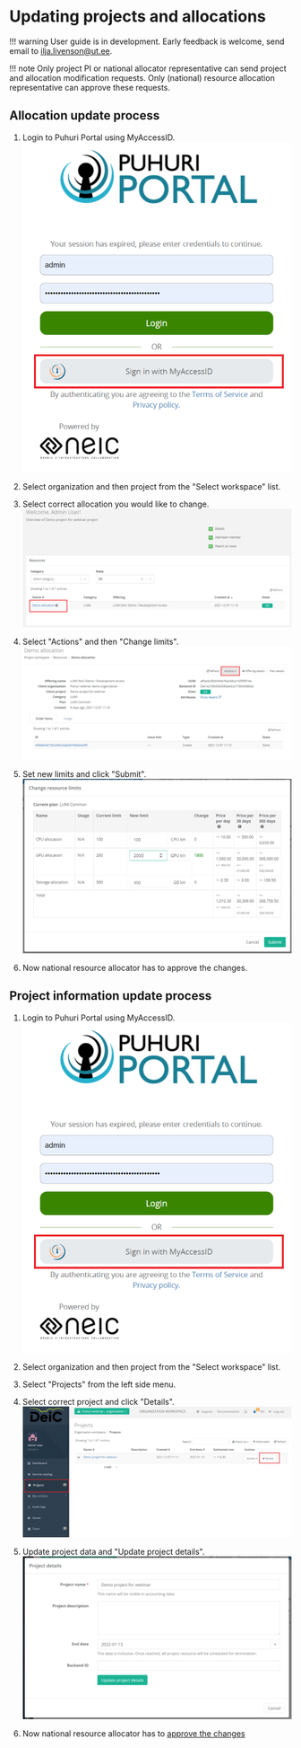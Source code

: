 # Updating projects and allocations

!!! warning
    User guide is in development. Early feedback is welcome, send email to ilja.livenson@ut.ee.

!!! note
    Only project PI or national allocator representative can send project and allocation modification requests. Only (national) resource allocation representative can approve these requests.

## Allocation update process

1. Login to Puhuri Portal using MyAccessID.
   ![Login](../../assets/Login.PNG)

2. Select organization and then project from the "Select workspace" list.
3. Select correct allocation you would like to change.
   ![Allocation change](../../assets/Allocation_mod1.PNG)

4. Select "Actions" and then "Change limits".
   ![Allocation limits_change](../../assets/Allocation_mod2.PNG)

5. Set new limits and click "Submit".
   ![Allocation limits_change](../../assets/Limits_change.PNG)

6. Now national resource allocator has to approve the changes.

## Project information update process

1. Login to Puhuri Portal using MyAccessID.
   ![Login](../../assets/Login.PNG)

2. Select organization and then project from the "Select workspace" list.
3. Select "Projects" from the left side menu.
4. Select correct project and click "Details".
   ![Project details update](../../assets/Projects_details.PNG)

5. Update project data and "Update project details".
   ![Project details update](../../assets/project_data_update.PNG)

6. Now national resource allocator has to [approve the changes](project_approval.md)
